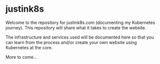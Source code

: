 # justink8s

Welcome to the repository for justink8s.com (documenting my Kubernetes journey).  This repository will share what it takes to create the website.

The infrastructure and services used will be documented here so that you can learn from the process and/or create your own website using Kubernetes at the core.

More to come...
